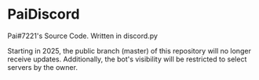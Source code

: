 # PaiDiscord
Pai#7221's Source Code. Written in discord.py

Starting in 2025, the public branch (master) of this repository will no longer receive updates. Additionally, the bot's visibility will be restricted to select servers by the owner.
